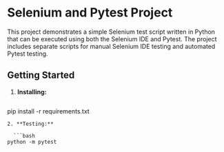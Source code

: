 # Selenium and Pytest Project

This project demonstrates a simple Selenium test script written in Python that can be executed using both the Selenium IDE and Pytest. The project includes separate scripts for manual Selenium IDE testing and automated Pytest testing.

## Getting Started

1. **Installing:**

   ```bash
  pip install -r requirements.txt
 ```
2. **Testing:**

   ```bash
python -m pytest
 ```
